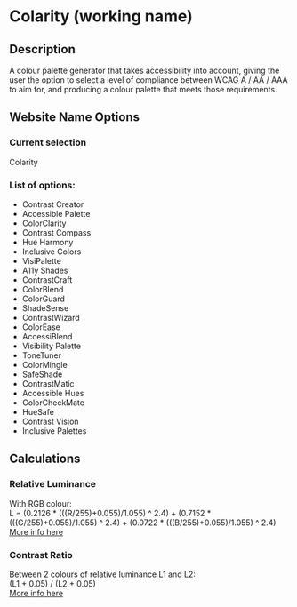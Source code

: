 # Colarity (working name)

## Description

A colour palette generator that takes accessibility into account, giving the user the option to select a level of compliance between WCAG A / AA / AAA to aim for, and producing a colour palette that meets those requirements.

## Website Name Options

### Current selection
Colarity

### List of options:
* Contrast Creator
* Accessible Palette
* ColorClarity
* Contrast Compass
* Hue Harmony
* Inclusive Colors
* VisiPalette
* A11y Shades
* ContrastCraft
* ColorBlend
* ColorGuard
* ShadeSense
* ContrastWizard
* ColorEase
* AccessiBlend
* Visibility Palette
* ToneTuner
* ColorMingle
* SafeShade
* ContrastMatic
* Accessible Hues
* ColorCheckMate
* HueSafe
* Contrast Vision
* Inclusive Palettes

## Calculations

### Relative Luminance
With RGB colour:\
L = (0.2126 * (((R/255)+0.055)/1.055) ^ 2.4) + (0.7152 * (((G/255)+0.055)/1.055) ^ 2.4) + (0.0722 * (((B/255)+0.055)/1.055) ^ 2.4)\
[More info here](https://www.w3.org/WAI/GL/wiki/Relative_luminance)

### Contrast Ratio
Between 2 colours of relative luminance L1 and L2:\
(L1 + 0.05) / (L2 + 0.05)\
[More info here](https://www.accessibility-developer-guide.com/knowledge/colours-and-contrast/how-to-calculate/)
